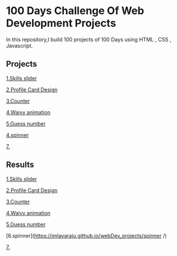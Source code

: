 # 100 Days Challenge Of Web Development Projects
In this repository,I build 100 projects of 100 Days using HTML , CSS , Javascript.

## Projects
[1.Skills slider](https://github.com/imlavaraju/webDev_projects/tree/main/1.Skills_slider)

[2.Profile Card Design](https://github.com/imlavaraju/webDev_projects/tree/main/2.Profile%20Card%20Design)

[3.Counter](https://github.com/imlavaraju/webDev_projects/tree/main/3.Counter)

[4.Waivy animation](https://github.com/imlavaraju/webDev_projects/tree/main/4.Waivy%20animation)

[5.Guess number](https://github.com/imlavaraju/webDev_projects/tree/main/5.Guess%20number)

[4.spinner](https://github.com/imlavaraju/webDev_projects/tree/main/spinner)

[7.]()


## Results
[1.Skills slider](https://imlavaraju.github.io/webDev_projects/1.Skills_slider/)

[2.Profile Card Design](https://imlavaraju.github.io/webDev_projects/2.Profile%20Card%20Design/)

[3.Counter](https://imlavaraju.github.io/webDev_projects/3.Counter/)

[4.Waivy animation](https://imlavaraju.github.io/webDev_projects/4.Waivy%20animation/)

[5.Guess number](https://imlavaraju.github.io/webDev_projects/5.Guess%20number/)

[6.spinner](https://imlavaraju.github.io/webDev_projects/spinner
/)

[7.]()
